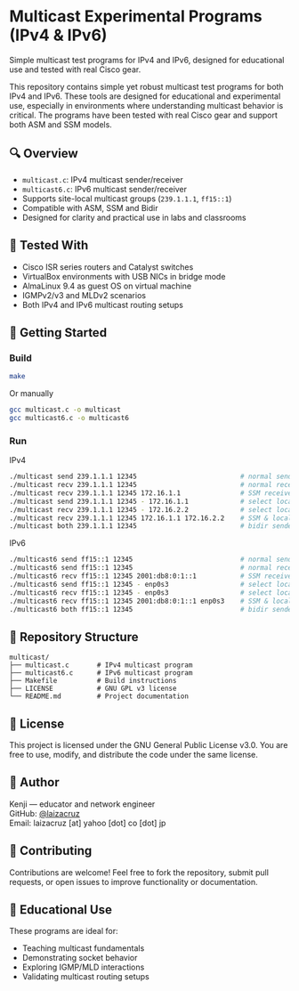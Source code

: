 # Multicast Experimental Programs (IPv4 & IPv6)

Simple multicast test programs for IPv4 and IPv6, designed for educational use and tested with real Cisco gear.

This repository contains simple yet robust multicast test programs for both IPv4 and IPv6. These tools are designed for educational and experimental use, especially in environments where understanding multicast behavior is critical. The programs have been tested with real Cisco gear and support both ASM and SSM models.

## 🔍 Overview

- `multicast.c`: IPv4 multicast sender/receiver
- `multicast6.c`: IPv6 multicast sender/receiver
- Supports site-local multicast groups (`239.1.1.1`, `ff15::1`)
- Compatible with ASM, SSM and Bidir
- Designed for clarity and practical use in labs and classrooms

## 🧪 Tested With

- Cisco ISR series routers and Catalyst switches 
- VirtualBox environments with USB NICs in bridge mode
- AlmaLinux 9.4 as guest OS on virtual machine
- IGMPv2/v3 and MLDv2 scenarios
- Both IPv4 and IPv6 multicast routing setups

## 🚀 Getting Started

### Build

```bash
make
```

Or manually

```bash
gcc multicast.c -o multicast
gcc multicast6.c -o multicast6
```

### Run

IPv4

```bash
./multicast send 239.1.1.1 12345                          # normal sender
./multicast recv 239.1.1.1 12345                          # normal receiver
./multicast recv 239.1.1.1 12345 172.16.1.1               # SSM receiver
./multicast send 239.1.1.1 12345 - 172.16.1.1             # select local ip to send
./multicast recv 239.1.1.1 12345 - 172.16.2.2             # select local ip to receive
./multicast recv 239.1.1.1 12345 172.16.1.1 172.16.2.2    # SSM & local ip
./multicast both 239.1.1.1 12345                          # bidir sender and receiver
```

IPv6

```bash
./multicast6 send ff15::1 12345                           # normal sender
./multicast6 send ff15::1 12345                           # normal receiver
./multicast6 recv ff15::1 12345 2001:db8:0:1::1           # SSM receiver
./multicast6 send ff15::1 12345 - enp0s3                  # select local i/f to send
./multicast6 recv ff15::1 12345 - enp0s3                  # select local i/f to receive
./multicast6 recv ff15::1 12345 2001:db8:0:1::1 enp0s3    # SSM & local i/f
./multicast6 both ff15::1 12345                           # bidir sender and receiver
```

## 📂 Repository Structure

```
multicast/
├── multicast.c       # IPv4 multicast program
├── multicast6.c      # IPv6 multicast program
├── Makefile          # Build instructions
├── LICENSE           # GNU GPL v3 license
└── README.md         # Project documentation
```

## 📜 License

This project is licensed under the GNU General Public License v3.0. You are free to use, modify, and distribute the code under the same license.

## 👤 Author

Kenji — educator and network engineer  
GitHub: [@laizacruz](https://github.com/laizacruz)  
Email: laizacruz [at] yahoo [dot] co [dot] jp

## 🤝 Contributing

Contributions are welcome! Feel free to fork the repository, submit pull requests, or open issues to improve functionality or documentation.

## 📘 Educational Use

These programs are ideal for:
- Teaching multicast fundamentals
- Demonstrating socket behavior
- Exploring IGMP/MLD interactions
- Validating multicast routing setups
